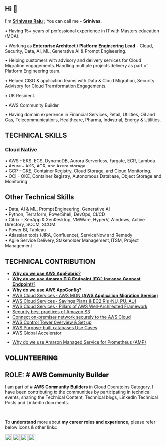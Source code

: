 

<!--
**sraddepalli/sraddepalli** is a ✨ _special_ ✨ repository because its `README.md` (this file) appears on your GitHub profile.

Here are some ideas to get you started:

- 🔭 I’m currently working on ...
- 🌱 I’m currently learning ...
- 👯 I’m looking to collaborate on ...
- 🤔 I’m looking for help with ...
- 💬 Ask me about ...
- 📫 How to reach me: ...
- 😄 Pronouns: ...
- ⚡ Fun fact: ...
-->

## Hi 👋


I'm **[Srinivasa Raju](https://www.linkedin.com/in/sraddepalli/)** ; You can call me - **Srinivas**.

• Having 15+ years of professional experience in IT with Masters education (MCA).

• Working as **Enterprise Architect / Platform Engineering Lead** - Cloud, Security, Data, AI, ML, Generative AI & Prompt Engineering. 

• Helping customers with advisory and delivery services for Cloud Migration engagements. Handling multiple projects delivery as part of Platform Engineering team.

• Helped CISO & application teams with Data & Cloud Migration, Security Advisory for Cloud Transformation Engagements. 

• UK Resident.

• AWS Community Builder

• Having domain experience in Financial Services, Retail, Utilities, Oil and Gas, Telecommunications, Healthcare, Pharma, Industrial, Energy & Utilities.


## TECHNICAL SKILLS

### Cloud Native

•	AWS - EKS, ECS, DynamoDB, Aurora Serverless, Fargate, ECR, Lambda <br />
•	Azure - AKS, ACR, and Azure storage  <br />
•	GCP - GKE, Container Registry, Cloud Storage, and Cloud Monitoring. <br />
•	OCI - OKE, Container Registry, Autonomous Database, Object Storage and Monitoring <br />

## Other Technical Skills

•	Data, AI & ML, Prompt Engineering, Generative AI  <br />
•	Python, Terraform, PowerShell, DevOps, CI/CD <br />
•	Citrix – XenApp & XenDesktop, VMWare, HyperV, Windows, Active Directory, SCCM, SCOM <br />
•	Power BI, Tableau <br />
•	Atlassian tools (JIRA, Confluence), ServiceNow and Remedy <br />
•      Agile Service Delivery, Stakeholder Management, ITSM, Project Management <br />

## TECHNICAL CONTRIBUTION

<!-- ## AI / ML -->



<!-- ## AWS -->

- [𝐖𝐡𝐲 𝐝𝐨 𝐰𝐞 𝐮𝐬𝐞 𝐀𝐖𝐒 𝐀𝐩𝐩𝐅𝐚𝐛𝐫𝐢𝐜?](https://www.linkedin.com/posts/sraddepalli_cloudnloud-learning-tech-activity-7080059668395384832-w92u)
- [𝐖𝐡𝐲 𝐝𝐨 𝐰𝐞 𝐮𝐬𝐞 𝐀𝐦𝐚𝐳𝐨𝐧 𝐄𝐈𝐂 𝐄𝐧𝐝𝐩𝐨𝐢𝐧𝐭 (𝐄𝐂2 𝐈𝐧𝐬𝐭𝐚𝐧𝐜𝐞 𝐂𝐨𝐧𝐧𝐞𝐜𝐭 𝐄𝐧𝐝𝐩𝐨𝐢𝐧𝐭)?](https://www.linkedin.com/posts/sraddepalli_cloudnloud-learning-tech-activity-7076920025122525184-qEAF)
- [𝐖𝐡𝐲 𝐝𝐨 𝐰𝐞 𝐮𝐬𝐞 𝐀𝐖𝐒 𝐀𝐩𝐩𝐂𝐨𝐧𝐟𝐢𝐠?](https://www.linkedin.com/posts/sraddepalli_aws-management-and-governance-tools-workshop-activity-7035205051987959808-yrcT/)
- [AWS Cloud Services - AWS MGN (𝐀𝐖𝐒 𝐀𝐩𝐩𝐥𝐢𝐜𝐚𝐭𝐢𝐨𝐧 𝐌𝐢𝐠𝐫𝐚𝐭𝐢𝐨𝐧 𝐒𝐞𝐫𝐯𝐢𝐜𝐞)](https://srinivasa-raju-a.hashnode.dev/aws-cloud-services-aws-mgn)
- [AWS Cloud Services - Savings Plans & EC2 RIs (NU, PU, AU)](https://srinivasa-raju-a.hashnode.dev/aws-cloud-services-savings-plans-ec2-ris-nu-pu-au-in-aws)
- [AWS Cloud Services - Pillars of AWS Well-Architected Framework](https://srinivasa-raju-a.hashnode.dev/aws-cloud-services-pillars-of-aws-well-architected-framework)
- [Security best practices of Amazon S3](https://srinivasa-raju-a.hashnode.dev/security-best-practices-of-amazon-s3)
- [Connect on-premises network securely to the AWS Cloud](https://srinivasa-raju-a.hashnode.dev/connect-on-premises-network-securely-to-the-aws-cloud)
- [AWS Control Tower Overview & Set up](https://srinivasa-raju-a.hashnode.dev/aws-control-tower-overview-set-up)
- [AWS Purpose-built databases Use Cases](https://srinivasa-raju-a.hashnode.dev/aws-purpose-built-databases-use-cases)
- [AWS Global Accelerator](https://srinivasa-raju-a.hashnode.dev/aws-global-accelerator)

<!-- ## CNCF -->

- [Why do we use Amazon Managed Service for Prometheus (AMP)](https://srinivasa-raju-a.hashnode.dev/amazon-managed-service-for-prometheus)


<!-- ## Terraform -->


## 𝐕𝐎𝐋𝐔𝐍𝐓𝐄𝐄𝐑𝐈𝐍𝐆

## ROLE: # 𝐀𝐖𝐒 𝐂𝐨𝐦𝐦𝐮𝐧𝐢𝐭𝐲 𝐁𝐮𝐢𝐥𝐝𝐞𝐫

<P>
I am part of # 𝐀𝐖𝐒 𝐂𝐨𝐦𝐦𝐮𝐧𝐢𝐭𝐲 𝐁𝐮𝐢𝐥𝐝𝐞𝐫𝐬 in Cloud Operatoins Category. I have been contributing to the communities by participating in technical events, sharing the Technical Content, Technical blogs, LinkedIn Technical Posts and LinkedIn documents.

</p>

<br />

To **understand** more about **my career roles and experience**, please refer below icons & other links: 


<a href="https://linkedin.com/in/sraddepalli">
  <img align="left" alt="Linkedin" width="22px" src="https://cdn.jsdelivr.net/npm/simple-icons@v3/icons/linkedin.svg" />
</a>

<a href="https://github.com/sraddepalli">
  <img align="left" alt="Github" width="22px" src="https://cdn.jsdelivr.net/npm/simple-icons@v3/icons/github.svg" />
</a>
<a href="https://hashnode.com/@sraddepalli">
  <img align="left" alt="hashnode" width="22px" src="https://cdn.jsdelivr.net/npm/simple-icons@v3/icons/hashnode.svg" />
</a>

<a href="https://twitter.com/sraddepalli">
  <img align="left" alt="Twitter" width="22px" src="https://cdn.jsdelivr.net/npm/simple-icons@v3/icons/twitter.svg" />
</a>

<br />

  <br />

<!--

#### My Profile: https://sraddepalli.github.io

-->


<!--
 <p align="left"> 
  
  <img src="https://profile-counter.glitch.me/sraddepalli/count.svg" />
	
</p>

-->

<!--

<p align="center"> 
  Visitor count<br>
  <img src="https://profile-counter.glitch.me/sraddepalli/count.svg" />
</p>
           
  -->    
  


<!-- hitwebcounter Code START              


<p>
<img src="https://hitwebcounter.com/counter/counter.php?page=7979204&style=0002&nbdigits=9&type=page&initCount=10000"/>   

</p>

    -->    



<!-- 

<p align="left"> <img src="https://komarev.com/ghpvc/?username=sraddepalli&label=Views&color=blue&style=plastic" alt="sraddepalli" /> </p>

  -->  
  
 
